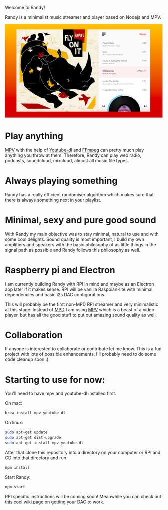 Welcome to Randy!

Randy is a minimalist music streamer and player based on Nodejs and MPV.

![Randy Player July18](/images/Randy.png)

# Play anything

[MPV](https://mpv.io/) with the help of [Youtube-dl](https://rg3.github.io/youtube-dl/) and [FFmpeg](https://www.ffmpeg.org/) can pretty much play anything you throw at them.
Therefore, Randy can play web radio, podcasts, soundcloud, mixcloud, almost all music file types.

# Always playing something

Randy has a really efficient randomiser algorithm which makes sure that there is always something next in your playlist.

# Minimal, sexy and pure good sound

With Randy my main objective was to stay minimal, natural to use and with some cool delights. 
Sound quality is most important, I build my own amplifiers and speakers with the basic philosophy of as little things in the signal path as possible and Randy follows this philosophy as well.

# Raspberry pi and Electron

I am currently building Randy with RPI in mind and maybe as an Electron app later if it makes sense.
RPI will be vanilla Raspbian-lite with minimal dependencies and basic i2s DAC configurations.

This will probably be the first non-MPD RPI streamer and very minimalistic at this stage.
Instead of [MPD](https://www.musicpd.org/) I am using [MPV](https://mpv.io/) which is a beast of a video player, but has all the good stuff to put out amazing sound quality as well.

# Collaboration

If anyone is interested to collaborate or contribute let me know. 
This is a fun project with lots of possible enhancements, I'll probably need to do some code cleanup soon :)

# Starting to use for now:

You'll need to have mpv and youtube-dl installed first.

On mac:

```sh
brew install mpv youtube-dl
```

On linux:

```sh
sudo apt-get update
sudo apt-get dist-upgrade
sudo apt-get install mpv youtube-dl
```

After that clone this repository into a directory on your computer or RPI and CD into that directory and run

```sh
npm install
```
Start Randy:
```sh
npm start
```

RPI specific instructions will be coming soon! 
Meanwhile you can check out [this cool wiki page](https://github.com/guussie/PiDS/wiki/09.-How-to-make-various-DACs-work) on getting your DAC to work.
